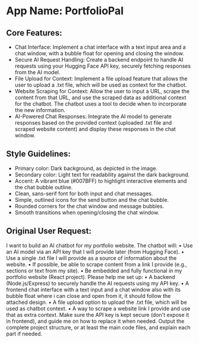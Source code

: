 # **App Name**: PortfolioPal

## Core Features:

- Chat Interface: Implement a chat interface with a text input area and a chat window, with a bubble float for opening and closing the window.
- Secure AI Request Handling: Create a backend endpoint to handle AI requests using your Hugging Face API key, securely fetching responses from the AI model.
- File Upload for Context: Implement a file upload feature that allows the user to upload a .txt file, which will be used as context for the chatbot.
- Website Scraping for Context: Allow the user to input a URL, scrape the content from that URL, and use the scraped data as additional context for the chatbot. The chatbot uses a tool to decide when to incorporate the new information.
- AI-Powered Chat Responses: Integrate the AI model to generate responses based on the provided context (uploaded .txt file and scraped website content) and display these responses in the chat window.

## Style Guidelines:

- Primary color: Dark background, as depicted in the image.
- Secondary color: Light text for readability against the dark background.
- Accent: A vibrant blue (#007BFF) to highlight interactive elements and the chat bubble outline.
- Clean, sans-serif font for both input and chat messages.
- Simple, outlined icons for the send button and the chat bubble.
- Rounded corners for the chat window and message bubbles.
- Smooth transitions when opening/closing the chat window.

## Original User Request:
I want to build an AI chatbot for my portfolio website. The chatbot will:
• Use an AI model via an API key that I will provide later (from Hugging Face).
• Use a single .txt file I will provide as a source of information about the website.
• If possible, be able to scrape content from a link I provide (e.g., sections or text from my site).
• Be embedded and fully functional in my portfolio website (React project).
Please help me set up:
• A backend (Node.js/Express) to securely handle the AI requests using my API key.
• A frontend chat interface with a text input and a chat window also with its bubble float where i can close and open from it, it should follow the attached design.
• A file upload option to upload the .txt file, which will be used as chatbot context.
• A way to scrape a website link I provide and use that as extra context.
Make sure the API key is kept secure (don't expose it in frontend), and guide me on how to replace it when needed.
Output the complete project structure, or at least the main code files, and explain each part if needed.
  